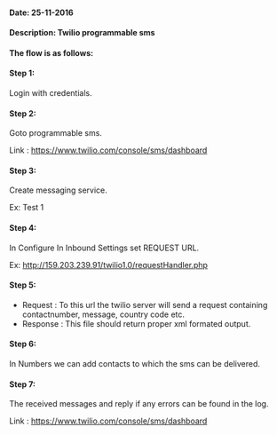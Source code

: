 #### Date: 25-11-2016
#### Description: Twilio programmable sms

#### The flow is as follows:

#### Step 1:
  Login with credentials.
  
#### Step 2:
   Goto programmable sms.
   
   Link : https://www.twilio.com/console/sms/dashboard
  
#### Step 3:
   Create messaging service.
   
   Ex: Test 1
  
#### Step 4:
  In Configure In Inbound Settings set REQUEST URL.
  
  Ex: http://159.203.239.91/twilio1.0/requestHandler.php
  
#### Step 5:
  * Request  : To this url the twilio server will send a request containing contactnumber, message, country code etc.
  * Response : This file should return proper xml formated output.
  
#### Step 6:
  In Numbers we can add contacts to which the sms can be delivered.
  
#### Step 7:
  The received messages and reply if any errors can be found in the log.
  
  Link : https://www.twilio.com/console/sms/dashboard
